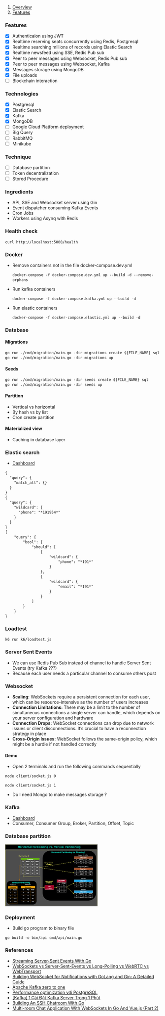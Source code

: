 1. [Overview](#overview)
2. [Features](#features)

### Features
- [x] Authenticaion using JWT 
- [x] Realtime reserving seats concurrently using Redis, Postgresql
- [x] Realtime searching millions of records using Elastic Search
- [x] Realtime newsfeed using SSE, Redis Pub sub
- [x] Peer to peer messages using Websocket, Redis Pub sub
- [x] Peer to peer messages using Websocket, Kafka
- [x] Messages storage using MongoDB
- [x] File uploads
- [ ] Blockchain interaction

### Technologies
- [x] Postgresql
- [x] Elastic Search
- [x] Kafka
- [x] MongoDB
- [ ] Google Cloud Platform deployment
- [ ] Big Query
- [ ] RabbitMQ
- [ ] Minikube
### Technique
- [ ] Database partition
- [ ] Token decentralization
- [ ] Stored Procedure
### Ingredients
- API, SSE and Websocket server using Gin
- Event dispatcher consuming Kafka Events
- Cron Jobs
- Workers using Asynq with Redis
### Health check
```
curl http://localhost:5000/health
```
### Docker
- Remove containers not in the file docker-compose.dev.yml
  ```
  docker-compose -f docker-compose.dev.yml up --build -d --remove-orphans 
  ```
- Run kafka containers
  ```
  docker-compose -f docker-compose.kafka.yml up --build -d
  ```
- Run elastic containers
  ```
  docker-compose -f docker-compose.elastic.yml up --build -d
  ```

### Database
#### Migrations
```
go run ./cmd/migration/main.go -dir migrations create ${FILE_NAME} sql
go run ./cmd/migration/main.go -dir migrations up
```
#### Seeds
```
go run ./cmd/migration/main.go -dir seeds create ${FILE_NAME} sql
go run ./cmd/migration/main.go -dir seeds up
```
#### Partition
- Vertical vs horizontal
- By hash vs by list
- Cron create partition
#### Materialized view
- Caching in database layer 

### Elastic search
- [Dashboard](http://localhost:5601/)
```
{
  "query": {
    "match_all": {}
  }
}
{
  "query": {
    "wildcard": {
      "phone": "*191954*"
    }
  }
}
{
    "query": {
        "bool": {
            "should": [
                {
                    "wildcard": {
                        "phone": "*191*"
                    }
                },
                {
                    "wildcard": {
                        "email": "*191*"
                    }
                }
            ]
        }
    }
}
```
### Loadtest
```
k6 run k6/loadtest.js
```
### Server Sent Events
- We can use Redis Pub Sub instead of channel to handle Server Sent Events (try Kafka ???)
- Because each user needs a particular channel to consume others post
### Websocket
- **Scaling:** WebSockets require a persistent connection for each user, which can be resource-intensive as the number of users increases
- **Connection Limitations:** There may be a limit to the number of simultaneous connections a single server can handle, which depends on your server configuration and hardware
- **Connection Drops:** WebSocket connections can drop due to network issues or client disconnections. It’s crucial to have a reconnection strategy in place
- **Cross-Origin Issues:** WebSocket follows the same-origin policy, which might be a hurdle if not handled correctly

#### Demo
- Open 2 terminals and run the following commands sequentially
```
node client/socket.js 0
```

```
node client/socket.js 1
```
- Do I need Mongo to make messages storage ?
### Kafka
- [Dashboard](http://localhost:8080/)
- Consumer, Consumer Group, Broker, Partition, Offset, Topic

### Database partition
<!-- ![Database partition](images/partition.png) -->
<img src="images/partition.png" alt="Database partition" width="300" height="200">

### Deployment
- Build go program to binary file
```
go build -o bin/api cmd/api/main.go
```

### References
- [Streaming Server-Sent Events With Go](https://pascalallen.medium.com/streaming-server-sent-events-with-go-8cc1f615d561)
- [WebSockets vs Server-Sent-Events vs Long-Polling vs WebRTC vs WebTransport](https://rxdb.info/articles/websockets-sse-polling-webrtc-webtransport.html)
- [Building WebSocket for Notifications with GoLang and Gin: A Detailed Guide](https://medium.com/@abhishekranjandev/building-a-production-grade-websocket-for-notifications-with-golang-and-gin-a-detailed-guide-5b676dcfbd5a)
- [Apache Kafka zero to one](https://viblo.asia/s/apache-kafka-tu-zero-den-one-aGK7jPbA5j2)
- [Performance optimization với PostgreSQL](https://viblo.asia/s/performance-optimization-voi-postgresql-OVlYq8oal8W)
- [[Kafka] 1.Cài Đặt Kafka Server Trong 1 Phút](https://viblo.asia/p/kafka-1cai-dat-kafka-server-trong-1-phut-38X4E63XJN2)
- [Building An SSH Chatroom With Go](https://medium.com/@alexfoleydevops/building-an-ssh-chatroom-with-go-6df65facd6cb)
- [Multi-room Chat Application With WebSockets In Go And Vue.js (Part 2)](https://www.whichdev.com/building-a-multi-room-chat-application-with-websockets-in-go-and-vue-js-part-2/)

